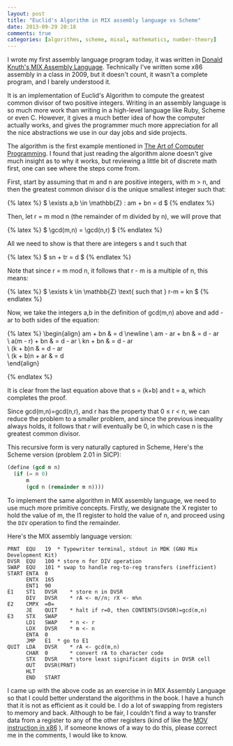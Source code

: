 ```yaml
---
layout: post
title: "Euclid's Algorithm in MIX assembly language vs Scheme"
date: 2013-09-29 20:18
comments: true
categories: [algorithms, scheme, mixal, mathematics, number-theory]
---
```


I wrote my first assembly language program today, it was written in
[Donald Knuth's MIX Assembly
Language](https://en.wikipedia.org/wiki/MIX). Technically I've written
some x86 assembly in a class in 2009, but it doesn't count, it wasn't
a complete program, and I barely understood it.

It is an implementation of Euclid's Algorithm to compute the greatest common divisor of two
positive integers. Writing in an assembly language is so much more
work than writing in a high-level language like Ruby, Scheme or even
C. However, it gives a much better idea of how the computer actually
works, and gives the programmer much more appreciation for all the
nice abstractions we use in our day jobs and side projects.

The algorithm is the first example mentioned in [The Art of Computer Programming](https://en.wikipedia.org/wiki/The_Art_of_Computer_Programming). 
I found that just reading the algorithm
alone doesn't give much insight as to why it works, but reviewing a
little bit of discrete math first, one can see where the steps come
from.

First, start by assuming that m and n are positive integers, with m > 
n, and then the greatest common divisor d is the unique smallest integer such that:

{% latex %}
  $ \exists a,b \in \mathbb{Z} : am + bn = d  $
{% endlatex %}

Then, let r = m mod n (the remainder of m divided by n), we will prove
that 

{% latex %}
  $ \gcd(m,n) = \gcd(n,r) $
{% endlatex %}

All we need to show is that there are integers s and t such that 

{% latex %}
  $ sn + tr = d  $
{% endlatex %}

Note that since r = m mod n, it follows that r - m is a multiple of n,
this means: 

{% latex %}
  $ \exists k \in \mathbb{Z} \text{ such that }  r-m = kn $
{% endlatex %}

Now, we take the integers a,b in the definition of gcd(m,n) above and
add -ar to both sides of the equation:

{% latex %}
\begin{align} 
   am + bn & = d \newline
\\ am - ar + bn & = d - ar  
\\ a(m - r) + bn & = d - ar 
\\ kn + bn & = d - ar   
\\ (k + b)n & = d - ar  
\\ (k + b)n + ar & = d  
\end{align} 

{% endlatex %}

It is clear from the last equation above that s = (k+b) and t = a,
which completes the proof.

Since gcd(m,n)=gcd(n,r), and r has the property that 0 &le; r &lt; n,
we can reduce the problem to a smaller problem, and since the previous
inequality always holds, it follows that r will eventually be 0, in
which case n is the greatest common divisor.

This recursive form is very naturally captured in Scheme, 
Here's the Scheme version (problem 2.01 in SICP):
``` scheme
(define (gcd m n)
  (if (= n 0)
      m
      (gcd n (remainder m n))))
```

To implement the same algorithm in MIX assembly language, we need to
use much more primitive concepts. Firstly, we designate the X register
to hold the value of m, the I1 register to hold the value of n, and
proceed using the `DIV` operation to find the remainder. 

Here's the MIX assembly language version:

```
PRNT  EQU	19	* Typewriter terminal, stdout in MDK (GNU Mix Development Kit)
DVSR  EQU	100	* store n for DIV operation
SWAP  EQU	101	* swap to handle reg-to-reg transfers (inefficient)
START ENTA	0
      ENTX	165
      ENT1	90
E1    ST1	DVSR	* store n in DVSR
      DIV	DVSR	* rA <- m//n; rX <- m%n
E2    CMPX	=0=
      JE	QUIT	* halt if r=0, then CONTENTS(DVSOR)=gcd(m,n)
E3    STX	SWAP
      LD1	SWAP	* n <- r
      LDX	DVSR	* m <- n
      ENTA	0
      JMP	E1	* go to E1
QUIT  LDA	DVSR    * rA <- gcd(m,n)
      CHAR	0       * convert rA to character code
      STX	DVSR	* store least significant digits in DVSR cell
      OUT	DVSR(PRNT)
      HLT
      END	START
```

I came up with the above code as an exercise in in MIX Assembly
Language so that I could better understand the algorithms in the book.
I have a hunch that it is not as efficient as it could be. I do a lot of
swapping from registers to memory and back. Although to be fair, I
couldn't find a way to transfer data from a register to any of the other
registers (kind of like the [MOV instruction in x86](https://en.wikibooks.org/wiki/X86_Assembly/Data_Transfer#Move) ), 
if someone knows of a way to do this, please correct me in
the comments, I would like to know.


